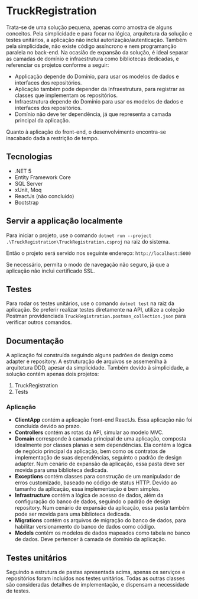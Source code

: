 # TruckRegistration

Trata-se de uma solução pequena, apenas como amostra de alguns conceitos.
Pela simplicidade e para focar na lógica, arquitetura da solução e testes unitários, a aplicação não inclui autorização/autenticação.
Também pela simplicidade, não existe código assíncrono e nem programanção paralela no back-end.
Na ocasião de expansão da solução, é ideal separar as camadas de domínio e infraestrutura como bibliotecas dedicadas, e referenciar os projetos conforme a seguir:
- Applicação depende do Domínio, para usar os modelos de dados e interfaces dos repositórios.
- Aplicação também pode depender da Infraestrutura, para registrar as classes que implementam os repositórios.
- Infraestrutura depende do Domínio para usar os modelos de dados e interfaces dos repositórios.
- Domínio não deve ter dependência, já que representa a camada principal da aplicação.

Quanto à aplicação do front-end, o desenvolvimento encontra-se inacabado dada a restrição de tempo.

## Tecnologias

- .NET 5
- Entity Framework Core
- SQL Server
- xUnit, Moq
- ReactJs (não concluído)
- Bootstrap

## Servir a applicação localmente

Para iniciar o projeto, use o comando `dotnet run --project .\TruckRegistration\TruckRegistration.csproj` na raiz do sistema.

Então o projeto será servido nos seguinte endereço: `http://localhost:5000`

Se necessário, permita o modo de navegação não seguro, já que a aplicação não inclui certificado SSL.

## Testes

Para rodar os testes unitários, use o comando `dotnet test` na raiz da aplicação.
Se preferir realizar testes diretamente na API, utilize a coleção Postman providenciada `TruckRegistration.postman_collection.json` para verificar outros comandos.

## Documentação

A aplicação foi construída seguindo alguns padrões de design como adapter e repository. A estruturação de arquivos se assemenlha à arquitetura DDD, apesar da simplicidade.
Também devido à simplicidade, a solução contém apenas dois projetos:
1. TruckRegistration
2. Tests

### Aplicação

* **ClientApp** contém a aplicação front-end ReactJs. Essa aplicação não foi concluída devido ao prazo.
* **Controllers** contém as rotas da API, simular ao modelo MVC.
* **Domain** corresponde à camada principal de uma aplicação, composta idealmente por classes planas e sem dependências.
Ela contém a lógica de negócio principal da aplicação, bem como os contratos de implementação de suas dependências, seguinto o padrão de design adapter.
Num cenário de expansão da aplicação, essa pasta deve ser movida para uma biblioteca dedicada.
* **Exceptions** contém classes para construção de um manipulador de erros customizado, baseado no código de status HTTP.
Devido ao tamanho da aplicação, essa implementação é bem simples.
* **Infrastructure** contém a lógica de acesso de dados, além da configuração do banco de dados, seguindo o padrão de design repository.
Num cenário de expansão da aplicação, essa pasta também pode ser movida para uma biblioteca dedicada.
* **Migrations** contém os arquivos de migração do banco de dados, para habilitar versionamento do banco de dados como código.
* **Models** contém os modelos de dados mapeados como tabela no banco de dados. Deve pertencer à camada de domínio da aplicação.

## Testes unitários

Seguindo a estrutura de pastas apresentada acima, apenas os serviços e repositórios foram incluídos nos testes unitários.
Todas as outras classes são consideradas detalhes de implementação, e dispensam a necessidade de testes.
